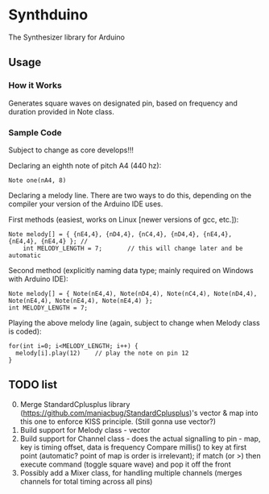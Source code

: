 Synthduino
=============

The Synthesizer library for Arduino

Usage
-----

### How it Works
Generates square waves on designated pin, based on frequency and duration provided in Note class.

### Sample Code
Subject to change as core develops!!!

Declaring an eighth note of pitch A4 (440 hz):

    Note one(nA4, 8)


Declaring a melody line. There are two ways to do this, depending on the compiler your version of the Arduino IDE uses.

First methods (easiest, works on Linux [newer versions of gcc, etc.]):

    Note melody[] = { {nE4,4}, {nD4,4}, {nC4,4}, {nD4,4}, {nE4,4}, {nE4,4}, {nE4,4} }; // 
		int MELODY_LENGTH = 7;       // this will change later and be automatic

Second method (explicitly naming data type; mainly required on Windows with Arduino IDE):

    Note melody[] = { Note(nE4,4), Note(nD4,4), Note(nC4,4), Note(nD4,4), Note(nE4,4), Note(nE4,4), Note(nE4,4) };
    int MELODY_LENGTH = 7;


Playing the above melody line (again, subject to change when Melody class is coded):

    for(int i=0; i<MELODY_LENGTH; i++) {
      melody[i].play(12)    // play the note on pin 12
    }

TODO list
----------
0. Merge StandardCplusplus library (https://github.com/maniacbug/StandardCplusplus)'s vector & map into this one to enforce KISS principle. (Still gonna use vector?)
1. Build support for Melody class - vector<note>
2. Build support for Channel class - does the actual signalling to pin - map, key is timing offset, data is frequency
    Compare millis() to key at first point (automatic? point of map is order is irrelevant); if match (or >) then execute command (toggle square wave) and pop it off the front
3. Possibly add a Mixer class, for handling multiple channels (merges channels for total timing across all pins)